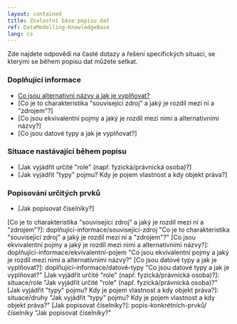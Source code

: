 ```yaml
---
layout: contained
title: Znalostní báze popisu dat
ref: DataModelling-KnowledgeBase
lang: cs
---
```


Zde najdete odpovědi na časté dotazy a řešení specifických situací, se kterými se během popisu dat můžete setkat.

### Doplňující informace

* [Co jsou alternativní názvy a jak je vyplňovat?]
* [Co je to charakteristika "související zdroj" a jaký je rozdíl mezi ní a "zdrojem"?]
* [Co jsou ekvivalentní pojmy a jaký je rozdíl mezi nimi a alternativními názvy?]
* [Co jsou datové typy a jak je vyplňovat?]


### Situace nastávající během popisu

* [Jak vyjádřit určité "role" (např. fyzická/právnická osoba)?]
* [Jak vyjádřit "typy" pojmu? Kdy je pojem vlastnost a kdy objekt práva?]

### Popisování určitých prvků

* [Jak popisovat číselníky?]

[Co jsou alternativní názvy a jak je vyplňovat?]: doplňující-informace/alternativní-název "Co jsou alternativní názvy a jak je vyplňovat?"
[Co je to charakteristika "související zdroj" a jaký je rozdíl mezi ní a "zdrojem"?]: doplňující-informace/související-zdroj "Co je to charakteristika "související zdroj" a jaký je rozdíl mezi ní a "zdrojem"?"
[Co jsou ekvivalentní pojmy a jaký je rozdíl mezi nimi a alternativními názvy?]: doplňující-informace/ekvivalentní-pojem "Co jsou ekvivalentní pojmy a jaký je rozdíl mezi nimi a alternativními názvy?"
[Co jsou datové typy a jak je vyplňovat?]: doplňující-informace/datové-typy "Co jsou datové typy a jak je vyplňovat?"
[Jak vyjádřit určité "role" (např. fyzická/právnická osoba)?]: situace/role "Jak vyjádřit určité "role" (např. fyzická/právnická osoba)?"
[Jak vyjádřit "typy" pojmu? Kdy je pojem vlastnost a kdy objekt práva?]: situace/druhy "Jak vyjádřit "typy" pojmu? Kdy je pojem vlastnost a kdy objekt práva?"
[Jak popisovat číselníky?]: popis-konkrétních-prvků/číselníky "Jak popisovat číselníky?"
